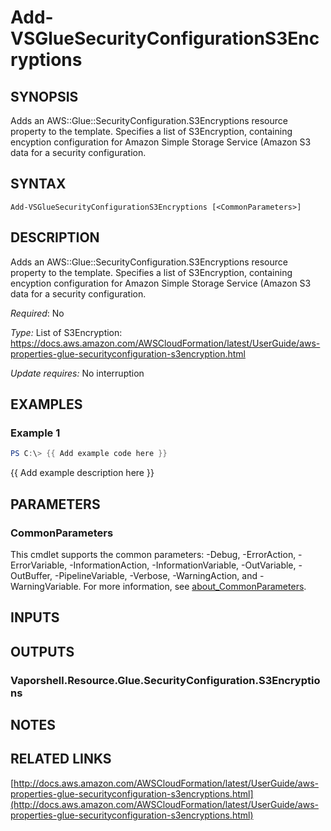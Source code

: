# Add-VSGlueSecurityConfigurationS3Encryptions

## SYNOPSIS
Adds an AWS::Glue::SecurityConfiguration.S3Encryptions resource property to the template.
Specifies a list of S3Encryption, containing encyption configuration for Amazon Simple Storage Service (Amazon S3 data for a security configuration.

## SYNTAX

```
Add-VSGlueSecurityConfigurationS3Encryptions [<CommonParameters>]
```

## DESCRIPTION
Adds an AWS::Glue::SecurityConfiguration.S3Encryptions resource property to the template.
Specifies a list of S3Encryption, containing encyption configuration for Amazon Simple Storage Service (Amazon S3 data for a security configuration.

*Required*: No

*Type:* List of S3Encryption: https://docs.aws.amazon.com/AWSCloudFormation/latest/UserGuide/aws-properties-glue-securityconfiguration-s3encryption.html

*Update requires:* No interruption

## EXAMPLES

### Example 1
```powershell
PS C:\> {{ Add example code here }}
```

{{ Add example description here }}

## PARAMETERS

### CommonParameters
This cmdlet supports the common parameters: -Debug, -ErrorAction, -ErrorVariable, -InformationAction, -InformationVariable, -OutVariable, -OutBuffer, -PipelineVariable, -Verbose, -WarningAction, and -WarningVariable. For more information, see [about_CommonParameters](http://go.microsoft.com/fwlink/?LinkID=113216).

## INPUTS

## OUTPUTS

### Vaporshell.Resource.Glue.SecurityConfiguration.S3Encryptions
## NOTES

## RELATED LINKS

[http://docs.aws.amazon.com/AWSCloudFormation/latest/UserGuide/aws-properties-glue-securityconfiguration-s3encryptions.html](http://docs.aws.amazon.com/AWSCloudFormation/latest/UserGuide/aws-properties-glue-securityconfiguration-s3encryptions.html)

